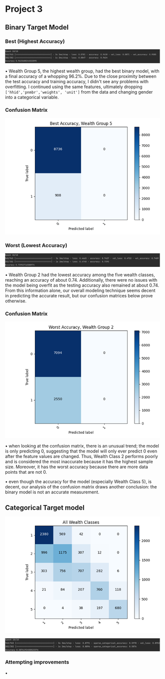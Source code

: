 # Project 3

## Binary Target Model

### Best (Highest Accuracy)


![img_42.png](img_42.png)

• Wealth Group 5, the highest wealth group, had the best binary model, with a final accuracy of a whopping 96.2%. Due to the close proximity between the test accuracy and training accuracy, I didn't see any problems with overfitting. I continued using the same features, ultimately dropping `['hhid','pnmbr','weights', 'unit']` from the data and changing gender into a categorical variable. 

### Confusion Matrix 
![img_40.png](img_40.png)


### Worst (Lowest Accuracy)

![img_43.png](img_43.png)

• Wealth Group 2 had the lowest accuracy among the five wealth classes, reaching an accuracy of about 0.74. Additionally, there were no issues with the model being overfit as the testing accuracy also remained at about 0.74. From this information alone, our overall modeling technique seems decent in predicting the accurate result, but our confusion matrices below prove otherwise.

### Confusion Matrix 
![img_41.png](img_41.png)

• when looking at the confusion matrix, there is an unusual trend; the model is only predicting 0, suggesting that the model will only ever predict 0 even after the feature values are changed. Thus, Wealth Class 2 performs poorly and is considered the most inaccurate because it has the highest sample size. Moreover, it has the worst accuracy because there are more data points that are not 0. 

• even though the accuracy for the model (especially Wealth Class 5), is decent, our analysis of the confusion matrix draws another conclusion: the binary model is not an accurate measurement.

## Categorical Target model

![img_39.png](img_39.png)

![img_44.png](img_44.png)

### Attempting improvements 

•